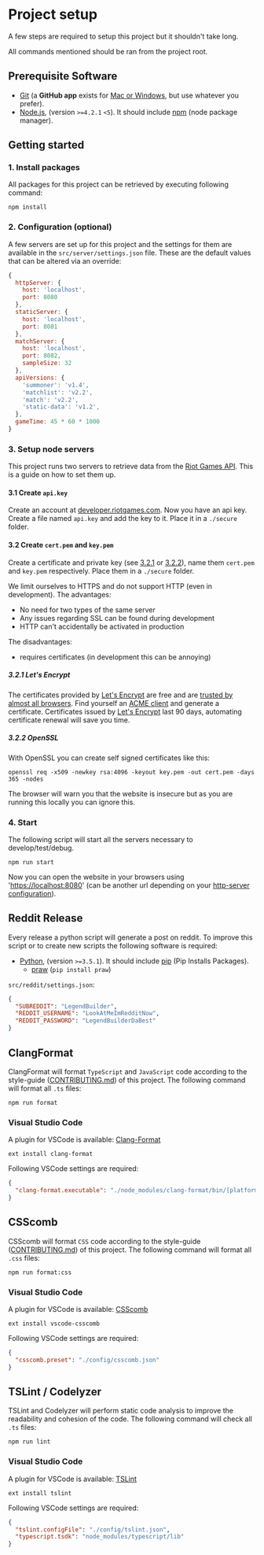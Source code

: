 # Project setup

A few steps are required to setup this project but it shouldn't take long.

All commands mentioned should be ran from the project root.

## <a name="prerequisites"></a> Prerequisite Software

* [Git](http://git-scm.com) (a **GitHub app** exists for [Mac or Windows](http://desktop.github.com), but use whatever you prefer).
* [Node.js](http://nodejs.org), (version `>=4.2.1` `<5`). It should include [npm](https://www.npmjs.com/) (node package manager).

## <a name="start"></a> Getting started

### <a name="install"></a> 1. Install packages
All packages for this project can be retrieved by executing following command:
```shell
npm install
```

### <a name="config"></a> 2. Configuration (optional)
A few servers are set up for this project and the settings for them are available in the `src/server/settings.json` file.
These are the default values that can be altered via an override:
```JavaScript
{
  httpServer: {
    host: 'localhost',
    port: 8080
  },
  staticServer: {
    host: 'localhost',
    port: 8081
  },
  matchServer: {
    host: 'localhost',
    port: 8082,
    sampleSize: 32
  },
  apiVersions: {
    'summoner': 'v1.4',
    'matchlist': 'v2.2',
    'match': 'v2.2',
    'static-data': 'v1.2',
  },
  gameTime: 45 * 60 * 1000
}
```

### <a name="setup"></a> 3. Setup node servers
This project runs two servers to retrieve data from the [Riot Games API](https://developer.riotgames.com/).
This is a guide on how to set them up.

#### 3.1 Create `api.key`
Create an account at [developer.riotgames.com](https://developer.riotgames.com/). Now you have an api key.
Create a file named `api.key` and add the key to it.
Place it in a `./secure` folder.

#### 3.2 Create `cert.pem` and `key.pem`
Create a certificate and private key (see [3.2.1](DEVELOPER.md#lets-encrypt) or [3.2.2](DEVELOPER.md#openssl)), name them `cert.pem` and `key.pem` respectively.
Place them in a `./secure` folder.

We limit ourselves to HTTPS and do not support HTTP (even in development). 
The advantages:
 - No need for two types of the same server
 - Any issues regarding SSL can be found during development
 - HTTP can't accidentally be activated in production

The disadvantages:
 - requires certificates (in development this can be annoying)

##### <a name="lets-encrypt"></a> 3.2.1 Let's Encrypt
The certificates provided by [Let's Encrypt](https://letsencrypt.org/) are free and are [trusted by almost all browsers](https://letsencrypt.org/docs/certificate-compatibility/).
Find yourself an [ACME client](https://letsencrypt.org/docs/client-options/) and generate a certificate.
Certificates issued by [Let's Encrypt](https://letsencrypt.org/) last 90 days, automating certificate renewal will save you time.

##### <a name="openssl"></a> 3.2.2 OpenSSL
With OpenSSL you can create self signed certificates like this:
```shell
openssl req -x509 -newkey rsa:4096 -keyout key.pem -out cert.pem -days 365 -nodes
```
The browser will warn you that the website is insecure but as you are running this locally you can ignore this.

### <a name="start"></a> 4. Start
The following script will start all the servers necessary to develop/test/debug.
```shell
npm run start
```
Now you can open the website in your browsers using '[https://localhost:8080](https://localhost:8080)' (can be another url depending on your [http-server configuration](DEVELOPER.md#config)).


## <a name="reddit"></a> Reddit Release
Every release a python script will generate a post on reddit. To improve this script or to create new scripts the following software is required:

* [Python](https://www.python.org/downloads/), (version `>=3.5.1`). It should include [pip](https://pypi.python.org/pypi/pip) (Pip Installs Packages). 
  * [praw](https://praw.readthedocs.org) (`pip install praw`)

`src/reddit/settings.json`:
```JSON
{
  "SUBREDDIT": "LegendBuilder",
  "REDDIT_USERNAME": "LookAtMeImRedditNow",
  "REDDIT_PASSWORD": "LegendBuilderDaBest"
}
```

## <a name="clang-format"></a> ClangFormat
ClangFormat will format `TypeScript` and `JavaScript` code according to the style-guide ([CONTRIBUTING.md](CONTRIBUTING.md#rules)) of this project.
The following command will format all `.ts` files:
```shell
npm run format
```

### Visual Studio Code
A plugin for VSCode is available: [Clang-Format](https://marketplace.visualstudio.com/items?itemName=xaver.clang-format)
```shell
ext install clang-format
```

Following VSCode settings are required:
```JSON
{
  "clang-format.executable": "./node_modules/clang-format/bin/[platform]/clang-format"
}
```

## <a name="csscomb"></a> CSScomb
CSScomb will format `CSS` code according to the style-guide ([CONTRIBUTING.md](CONTRIBUTING.md#rules)) of this project.
The following command will format all `.css` files:
```shell
npm run format:css
```

### Visual Studio Code
A plugin for VSCode is available: [CSScomb](https://marketplace.visualstudio.com/items?itemName=mrmlnc.vscode-csscomb)
```shell
ext install vscode-csscomb
```

Following VSCode settings are required:
```JSON
{
  "csscomb.preset": "./config/csscomb.json"
}
```

## <a name="tslint"></a> TSLint / Codelyzer
TSLint and Codelyzer will perform static code analysis to improve the readability and cohesion of the code.
The following command will check all `.ts` files:
```shell
npm run lint
```

### Visual Studio Code
A plugin for VSCode is available: [TSLint](https://marketplace.visualstudio.com/items?itemName=eg2.tslint)
```shell
ext install tslint
```

Following VSCode settings are required:
```JSON
{
  "tslint.configFile": "./config/tslint.json",
  "typescript.tsdk": "node_modules/typescript/lib"
}
```
